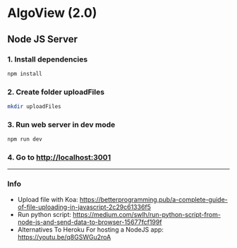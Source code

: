 # AlgoView (2.0)

## Node JS Server

### 1. Install dependencies

```bash
npm install
```

### 2. Create folder uploadFiles

```bash
mkdir uploadFiles
```

### 3. Run web server in dev mode

```bash
npm run dev
```

### 4. Go to <http://localhost:3001>

---

### Info

* Upload file with Koa: <https://betterprogramming.pub/a-complete-guide-of-file-uploading-in-javascript-2c29c61336f5>
* Run python script: <https://medium.com/swlh/run-python-script-from-node-js-and-send-data-to-browser-15677fcf199f>
* Alternatives To Heroku For hosting a NodeJS app: <https://youtu.be/q8GSWGu2roA>
